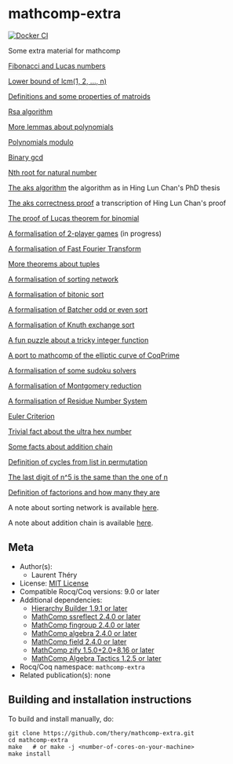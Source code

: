 <!---
This file was generated from `meta.yml`, please do not edit manually.
Follow the instructions on https://github.com/coq-community/templates to regenerate.
--->
# mathcomp-extra

[![Docker CI][docker-action-shield]][docker-action-link]

[docker-action-shield]: https://github.com/thery/mathcomp-extra/actions/workflows/docker-action.yml/badge.svg?branch=master
[docker-action-link]: https://github.com/thery/mathcomp-extra/actions/workflows/docker-action.yml





Some extra material for mathcomp

  [Fibonacci and Lucas numbers](./fib.v)

  [Lower bound of lcm(1, 2, ..., n)](./lcm_lbound.v)

  [Definitions and some properties of matroids](./matroid.v)

  [Rsa algorithm](./rsa.v)

  [More lemmas about polynomials](./more_thm.v)

  [Polynomials modulo](./divpoly.v)

  [Binary gcd](./bgcdn.v)

  [Nth root for natural number](./rootn.v)

  [The aks algorithm](./aks_algo.v)  the algorithm as in Hing Lun Chan's PhD thesis

  [The aks correctness proof](./aks.v)  a transcription of Hing Lun Chan's proof

  [The proof of Lucas theorem for binomial](./digitn.v)

  [A formalisation of 2-player games](./tplayer.v) (in progress)

  [A formalisation of Fast Fourier Transform](./fft.v)

  [More theorems about tuples](./more_tuple.v)

  [A formalisation of sorting network](./nsort.v)
  
  [A formalisation of bitonic sort](./bitonic.v) 
  
  [A formalisation of Batcher odd or even sort](./batcher.v) 
  
  [A formalisation of Knuth exchange sort](./bjsort.v) 

  [A fun puzzle about a tricky integer function](./puzzleFF.v)

  [A port to mathcomp of the elliptic curve of CoqPrime](./elliptic.v)

  [A formalisation of some sudoku solvers ](./sudoku.v)
 
  [A formalisation of Montgomery reduction ](./montgomery.v)

  [A formalisation of Residue Number System](./rns.v)
  
  [Euler Criterion](./euler.v)

  [Trivial fact about the ultra hex number](./ultrahex.v)
  
  [Some facts about addition chain](./chain.v)

  [Definition of cycles from list in permutation](./lcycle.v)
  
  [The last digit of n^5 is the same than the one of n](./power5.v)

  [Definition of factorions and how many they are](./factorion.v)



A note about sorting network is available [here](https://hal.inria.fr/hal-03585618).

A note about addition chain is available [here](https://hal.science/hal-04971933).

## Meta

- Author(s):
  - Laurent Théry
- License: [MIT License](LICENSE)
- Compatible Rocq/Coq versions: 9.0 or later
- Additional dependencies:
  - [ Hierarchy Builder 1.9.1 or later](https://github.com/math-comp/hierarchy-builder)
  - [MathComp ssreflect 2.4.0 or later](https://math-comp.github.io)
  - [MathComp fingroup 2.4.0 or later](https://math-comp.github.io)
  - [MathComp algebra 2.4.0 or later](https://math-comp.github.io)
  - [MathComp field 2.4.0 or later](https://math-comp.github.io)
  - [MathComp zify 1.5.0+2.0+8.16 or later](https://github.com/math-comp/mczify)
  - [MathComp Algebra Tactics 1.2.5 or later](https://github.com/math-comp/algebra-tactics)
- Rocq/Coq namespace: `mathcomp-extra`
- Related publication(s): none

## Building and installation instructions

To build and install manually, do:

``` shell
git clone https://github.com/thery/mathcomp-extra.git
cd mathcomp-extra
make   # or make -j <number-of-cores-on-your-machine> 
make install
```



